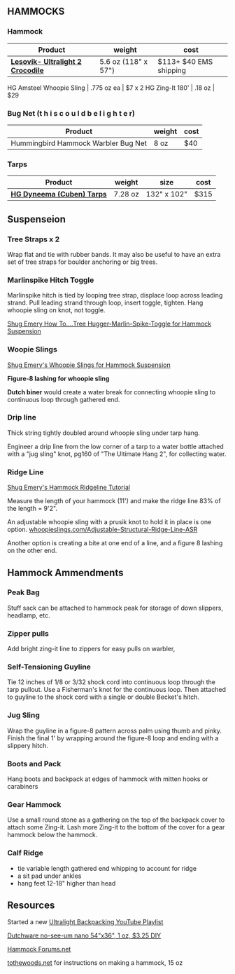 ## HAMMOCKS


### Hammock

Product | weight | cost
---------------------------- | -------- | --------
[**Lesovik- Ultralight 2 Crocodile**](http://en.lesovik.eu/shop/ultralight-2-chili/) | 5.6 oz (118" x 57") | $113+ $40 EMS shipping

HG Amsteel Whoopie Sling | .775 oz ea | $7 x 2
HG Zing-It 180' | .18 oz | $29


### Bug Net (t h i s   c o u l d   b e   l i g h t e r)

Product | weight | cost
---------------------------- | -------- | --------
Hummingbird Hammock Warbler Bug Net | 8 oz | $40

### Tarps

Product | weight | size |  cost
---------------------------- | -------- | -------- | -------
[**HG Dyneema (Cuben) Tarps**](https://www.hammockgear.com/dyneema-fiber-standard-tarp-with-doors/)  | 7.28 oz | 132" x 102"| $315


## Suspenseion

### Tree Straps x 2

Wrap flat and tie with rubber bands.
It may also be useful to have an extra set of tree straps for boulder anchoring or big trees.


### Marlinspike Hitch Toggle

Marlinspike hitch is tied by looping tree strap, displace loop across leading strand. 
Pull leading strand through loop, insert toggle, tighten. Hang whoopie sling on knot, 
not toggle.

[Shug Emery How To....Tree Hugger-Marlin-Spike-Toggle for Hammock Suspension](https://youtu.be/giumWY1zknU)


### Woopie Slings

[Shug Emery's Whoopie Slings for Hammock Suspension](https://youtu.be/MPDPEEcKlDQ)

**Figure-8 lashing for whoopie sling**

**Dutch biner** would create a water break for connecting whoopie sling to continuous loop through gathered end.


### Drip line

Thick string tightly doubled around whoopie sling under tarp hang.

Engineer a drip line from the low corner of a tarp to a water bottle attached
with a "jug sling" knot, pg160 of "The Ultimate Hang 2", for collecting water.


### Ridge Line

[Shug Emery's Hammock Ridgeline Tutorial](https://youtu.be/xrfBrIEH2-U)

Measure the length of your hammock (11') and make the ridge line 83% of the length = 9'2".

An adjustable whoopie sling with a prusik knot to hold it in place is one option. [whoopieslings.com/Adjustable-Structural-Ridge-Line-ASR](https://shop.whoopieslings.com/Adjustable-Structural-Ridge-Line-ASR.htm)

Another option is creating a bite at one end of a line, and a figure 8 lashing on the other end.

## Hammock Ammendments 

### Peak Bag

Stuff sack can be attached to hammock peak for storage of down slippers, headlamp, etc.

### Zipper pulls

Add bright zing-it line to zippers for easy pulls on warbler, 



### Self-Tensioning Guyline

Tie 12 inches of 1/8 or 3/32 shock cord into continuous loop through the tarp pullout. 
Use a Fisherman's knot for the continuous loop.
Then attached to guyline to the shock cord with a single or double Becket's hitch.


### Jug Sling

Wrap the guyline in a figure-8 pattern across palm using thumb and pinky.
Finish the final 1' by wrapping around the figure-8 loop and ending with a slippery hitch.


### Boots and Pack

Hang boots and backpack at edges of hammock with mitten hooks or carabiners


### Gear Hammock

Use a small round stone as a gathering on the top of the backpack cover to attach some Zing-it. 
Lash more Zing-it to the bottom of the cover for a gear hammock below the hammock.


### Calf Ridge

* tie variable length gathered end whipping to account for ridge 
* a sit pad under ankles
* hang feet 12-18" higher than head


## Resources

Started a new [Ultralight Backpacking YouTube Playlist](https://www.youtube.com/playlist?list=PLiSIio-GNWPds4JnxD_VzYtpf8B5aiCiP)

[Dutchware no-see-um nano 54"x36", 1 oz, $3.25 DIY](https://dutchwaregear.com/product/nano-noseeum/)

[Hammock Forums.net](https://www.hammockforums.net)

[tothewoods.net](www.tothewoods.net) for instructions on making a hammock, 15 oz



